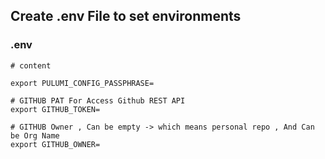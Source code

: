 ## Create .env File to set environments

### .env
```
# content

export PULUMI_CONFIG_PASSPHRASE=

# GITHUB PAT For Access Github REST API
export GITHUB_TOKEN=

# GITHUB Owner , Can be empty -> which means personal repo , And Can be Org Name
export GITHUB_OWNER=
```